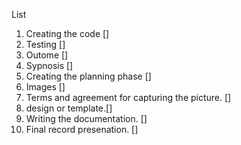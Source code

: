 List
<ol>
<li> Creating the code []
<li> Testing []
<li> Outome []
<li> Sypnosis []
<li> Creating the planning phase []
<li> Images []
<li> Terms and agreement for capturing the picture. []
<li> design or template.[]
<li> Writing the documentation. []
<li> Final record presenation. []
